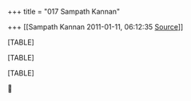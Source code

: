 +++
title = "017 Sampath Kannan"

+++
[[Sampath Kannan	2011-01-11, 06:12:35 [Source](https://groups.google.com/g/bvparishat/c/KFSTsyWycXM)]]



[TABLE]

[TABLE]

[TABLE]




